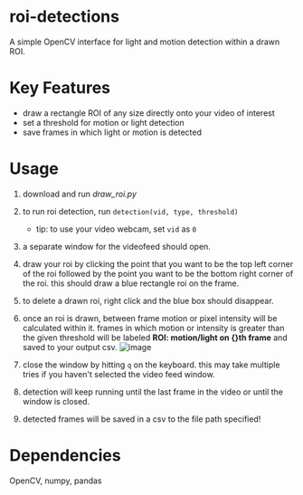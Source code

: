 # roi-detections
A simple OpenCV interface for light and motion detection within a drawn ROI.

# Key Features
- draw a rectangle ROI of any size directly onto your video of interest
- set a threshold for motion or light detection 
- save frames in which light or motion is detected

# Usage
1. download and run _draw_roi.py_
2. to run roi detection, run `detection(vid, type, threshold)`
   - tip: to use your video webcam, set `vid` as `0`
4. a separate window for the videofeed should open.
5. draw your roi by clicking the point that you want to be the top left corner of the roi followed by the point you want to be the bottom right corner of the roi. this should draw a blue rectangle roi on the frame.

6. to delete a drawn roi, right click and the blue box should disappear.
7. once an roi is drawn, between frame motion or pixel intensity will be calculated within it. frames in which motion or intensity is greater than the given threshold will be labeled **ROI: motion/light on {}th frame** and saved to your output csv.
![image](https://github.com/vtsai881/roi-detections/assets/87097162/8291ab04-3de2-4794-8fbe-3cc555ec4561)

9. close the window by hitting `q` on the keyboard. this may take multiple tries if you haven't selected the video feed window.
10. detection will keep running until the last frame in the video or until the window is closed.
11. detected frames will be saved in a csv to the file path specified!
 
# Dependencies
OpenCV, numpy, pandas
